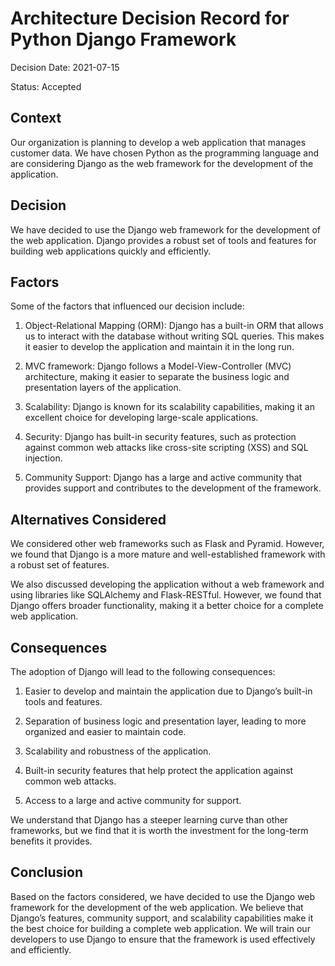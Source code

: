 # Architecture Decision Record for Python Django Framework

Decision Date: 2021-07-15

Status: Accepted

## Context

Our organization is planning to develop a web application that manages customer data. We have chosen Python as the programming language and are considering Django as the web framework for the development of the application.

## Decision

We have decided to use the Django web framework for the development of the web application. Django provides a robust set of tools and features for building web applications quickly and efficiently. 

## Factors

Some of the factors that influenced our decision include:

1. Object-Relational Mapping (ORM): Django has a built-in ORM that allows us to interact with the database without writing SQL queries. This makes it easier to develop the application and maintain it in the long run.

2. MVC framework: Django follows a Model-View-Controller (MVC) architecture, making it easier to separate the business logic and presentation layers of the application.

3. Scalability: Django is known for its scalability capabilities, making it an excellent choice for developing large-scale applications.

4. Security: Django has built-in security features, such as protection against common web attacks like cross-site scripting (XSS) and SQL injection.

5. Community Support: Django has a large and active community that provides support and contributes to the development of the framework.

## Alternatives Considered

We considered other web frameworks such as Flask and Pyramid. However, we found that Django is a more mature and well-established framework with a robust set of features.

We also discussed developing the application without a web framework and using libraries like SQLAlchemy and Flask-RESTful. However, we found that Django offers broader functionality, making it a better choice for a complete web application.

## Consequences

The adoption of Django will lead to the following consequences:

1. Easier to develop and maintain the application due to Django’s built-in tools and features.

2. Separation of business logic and presentation layer, leading to more organized and easier to maintain code.

3. Scalability and robustness of the application.

4. Built-in security features that help protect the application against common web attacks.

5. Access to a large and active community for support.

We understand that Django has a steeper learning curve than other frameworks, but we find that it is worth the investment for the long-term benefits it provides.

## Conclusion

Based on the factors considered, we have decided to use the Django web framework for the development of the web application. We believe that Django’s features, community support, and scalability capabilities make it the best choice for building a complete web application. We will train our developers to use Django to ensure that the framework is used effectively and efficiently.
